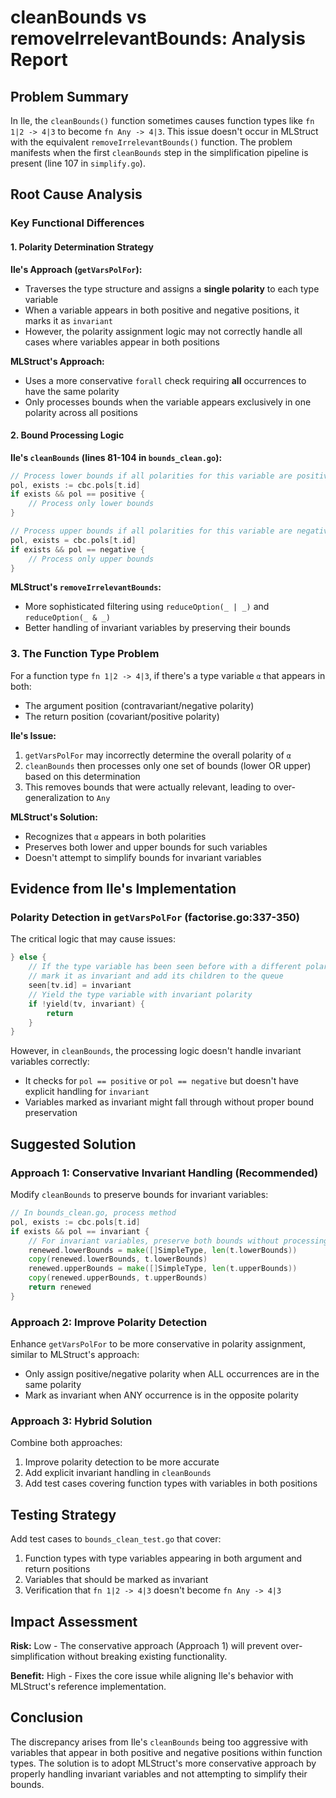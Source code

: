 # cleanBounds vs removeIrrelevantBounds: Analysis Report

## Problem Summary

In Ile, the `cleanBounds()` function sometimes causes function types like `fn 1|2 -> 4|3` to become `fn Any -> 4|3`. This issue doesn't occur in MLStruct with the equivalent `removeIrrelevantBounds()` function. The problem manifests when the first `cleanBounds` step in the simplification pipeline is present (line 107 in `simplify.go`).

## Root Cause Analysis

### Key Functional Differences

#### 1. Polarity Determination Strategy

**Ile's Approach (`getVarsPolFor`):**
- Traverses the type structure and assigns a **single polarity** to each type variable
- When a variable appears in both positive and negative positions, it marks it as `invariant`
- However, the polarity assignment logic may not correctly handle all cases where variables appear in both positions

**MLStruct's Approach:**
- Uses a more conservative `forall` check requiring **all** occurrences to have the same polarity
- Only processes bounds when the variable appears exclusively in one polarity across all positions

#### 2. Bound Processing Logic

**Ile's `cleanBounds` (lines 81-104 in `bounds_clean.go`):**
```go
// Process lower bounds if all polarities for this variable are positive
pol, exists := cbc.pols[t.id]
if exists && pol == positive {
    // Process only lower bounds
}

// Process upper bounds if all polarities for this variable are negative  
pol, exists = cbc.pols[t.id]
if exists && pol == negative {
    // Process only upper bounds
}
```

**MLStruct's `removeIrrelevantBounds`:**
- More sophisticated filtering using `reduceOption(_ | _)` and `reduceOption(_ & _)`
- Better handling of invariant variables by preserving their bounds

### 3. The Function Type Problem

For a function type `fn 1|2 -> 4|3`, if there's a type variable `α` that appears in both:
- The argument position (contravariant/negative polarity)  
- The return position (covariant/positive polarity)

**Ile's Issue:**
1. `getVarsPolFor` may incorrectly determine the overall polarity of `α`
2. `cleanBounds` then processes only one set of bounds (lower OR upper) based on this determination  
3. This removes bounds that were actually relevant, leading to over-generalization to `Any`

**MLStruct's Solution:**
- Recognizes that `α` appears in both polarities
- Preserves both lower and upper bounds for such variables
- Doesn't attempt to simplify bounds for invariant variables

## Evidence from Ile's Implementation

### Polarity Detection in `getVarsPolFor` (factorise.go:337-350)

The critical logic that may cause issues:
```go
} else {
    // If the type variable has been seen before with a different polarity,
    // mark it as invariant and add its children to the queue
    seen[tv.id] = invariant
    // Yield the type variable with invariant polarity
    if !yield(tv, invariant) {
        return
    }
}
```

However, in `cleanBounds`, the processing logic doesn't handle invariant variables correctly:
- It checks for `pol == positive` or `pol == negative` but doesn't have explicit handling for `invariant`
- Variables marked as invariant might fall through without proper bound preservation

## Suggested Solution

### Approach 1: Conservative Invariant Handling (Recommended)

Modify `cleanBounds` to preserve bounds for invariant variables:

```go
// In bounds_clean.go, process method
pol, exists := cbc.pols[t.id]
if exists && pol == invariant {
    // For invariant variables, preserve both bounds without processing
    renewed.lowerBounds = make([]SimpleType, len(t.lowerBounds))
    copy(renewed.lowerBounds, t.lowerBounds)
    renewed.upperBounds = make([]SimpleType, len(t.upperBounds))  
    copy(renewed.upperBounds, t.upperBounds)
    return renewed
}
```

### Approach 2: Improve Polarity Detection

Enhance `getVarsPolFor` to be more conservative in polarity assignment, similar to MLStruct's approach:
- Only assign positive/negative polarity when ALL occurrences are in the same polarity
- Mark as invariant when ANY occurrence is in the opposite polarity

### Approach 3: Hybrid Solution

Combine both approaches:
1. Improve polarity detection to be more accurate
2. Add explicit invariant handling in `cleanBounds`
3. Add test cases covering function types with variables in both positions

## Testing Strategy

Add test cases to `bounds_clean_test.go` that cover:
1. Function types with type variables appearing in both argument and return positions
2. Variables that should be marked as invariant
3. Verification that `fn 1|2 -> 4|3` doesn't become `fn Any -> 4|3`

## Impact Assessment

**Risk:** Low - The conservative approach (Approach 1) will prevent over-simplification without breaking existing functionality.

**Benefit:** High - Fixes the core issue while aligning Ile's behavior with MLStruct's reference implementation.

## Conclusion

The discrepancy arises from Ile's `cleanBounds` being too aggressive with variables that appear in both positive and negative positions within function types. The solution is to adopt MLStruct's more conservative approach by properly handling invariant variables and not attempting to simplify their bounds.